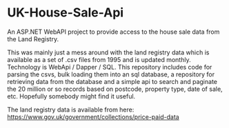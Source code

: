 # UK-House-Sale-Api
An ASP.NET WebAPI project to provide access to the house sale data from the Land Registry.

This was mainly just a mess around with the land registry data which is available as a set of .csv files from 1995 and is updated monthly. Technology is WebApi / Dapper / SQL. This repository includes code for parsing the csvs, bulk loading them into an sql database, a repository for retrieving data from the database and a simple api to search and paginate the 20 million or so records based on postcode, property type, date of sale, etc. Hopefully somebody might find it useful.

The land registry data is available from here: https://www.gov.uk/government/collections/price-paid-data

